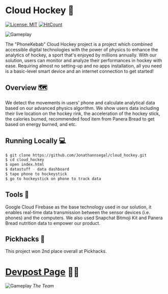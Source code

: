 # Cloud Hockey 🏒

[![License: MIT](https://img.shields.io/badge/License-MIT-green.svg)](https://opensource.org/licenses/MIT)
[![HitCount](http://hits.dwyl.com/jonathannsegal/cloud_hockey.svg)](http://hits.dwyl.com/jonathannsegal/cloud_hockey)

![Gameplay](https://drive.google.com/uc?id=1c36ooVx1-hGfEFK1NZ-NaOTx4aroei0-)

The "PhoneKebab" Cloud Hockey project is a project which combined accessible digital technologies with the power of physics to enhance the analytics of hockey, a sport that's enjoyed by millions annually. With our solution, users can monitor and analyze their performances in hockey with ease. Requiring almost no setting-up and no apps installation, all you need is a basic-level smart device and an internet connection to get started!

## Overview 🗺️

We detect the movements in users' phone and calculate analytical data based on our advanced physics algorithm. We show users data including their live location on the hockey rink, the acceleration of the hockey stick, the calories burned, recommended food item from Panera Bread to get based on energy burned, and etc.

## Running Locally 💻

```bash
$ git clone https://github.com/Jonathannsegal/cloud_hockey.git
$ cd cloud_hockey
$ open index.html
$ datastuff - data dashboard
$ tape phone to hockeystick
$ go to hockeystick on phone to track data
```
## Tools 🧰

Google Cloud Firebase as the base technology used in our solution, it enables real-time data transmission between the sensor devices (i.e. phones) and the computers. We also used Snapchat Bitmoji Kit and Panera Bread nutrition data to empower our product.

## Pickhacks 🥈

This project won 2nd place overall at Pickhacks.

# [Devpost Page](https://devpost.com/software/phone-kebab) 👨‍💻

![Gameplay](https://drive.google.com/uc?id=1Op7A3j8ggSdfTfF6-Il2AzVpIG4m4ccj)
*The Team*